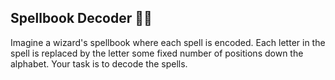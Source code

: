 ## Spellbook Decoder 🧙‍♂️
Imagine a wizard's spellbook where each spell is encoded. Each letter in the spell is replaced by the letter some fixed number of positions down the alphabet. Your task is to decode the spells.